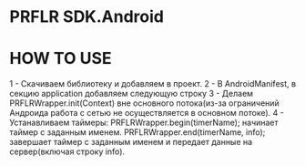 PRFLR SDK.Android
=================

HOW TO USE
==========
1 - Скачиваем библиотеку и добавляем в проект.
2 - В AndroidManifest, в секцию application добавляем следующую строку <meta-data android:name="apiKey" android:value="ваш_Api_ключ"/>
3 - Делаем PRFLRWrapper.init(Context) вне основного потока(из-за ограничений Андроида работа с сетью не осуществляется в основном потоке).
4 - Устанавливаем таймеры:
  PRFLRWrapper.begin(timerName); начинает таймер с заданным именем.
  PRFLRWrapper.end(timerName, info); завершает таймер с заданным именем и передает данные на сервер(включая строку info).
